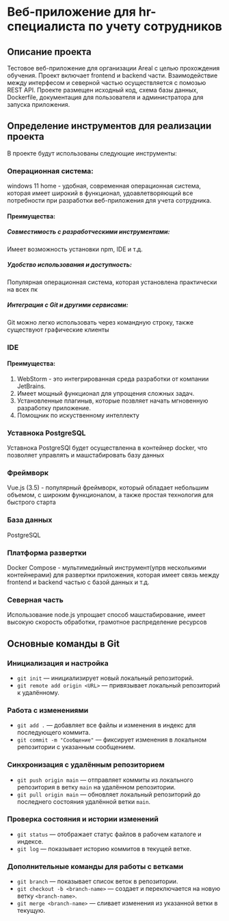 # Веб-приложение для hr-специалиста по учету сотрудников

## Описание проекта

Тестовое веб-приложение для организации Areal с целью прохождения обучения.
Проект включает frontend и backend части.
Взаимодействие между интерфесом и северной частью осуществляется с помозью REST API.
Проекте размещен исходный код, схема базы данных, Dockerfile, документация для пользователя и администратора для запуска приложения.

## Определение инструментов для реализации проекта

В проекте будут использованы следующие инструменты:

### Операционная система:

windows 11 home - удобная, современная операционная система, которая имеет широкий в функционал, удоавлетворяющий все потребности при разработки веб-приложения для учета сотрудника.

#### Преимущества:

##### Совместимость с разработческими инструментами:

Имеет возможность установки npm, IDE и т.д.

##### Удобство использования и доступность:

Популярная операционная система, которая установлена практически на всех пк

##### Интеграция с Git и другими сервисами:

Git можно легко использовать через командную строку, также существуют графические клиенты

### IDE

#### Преимущества:

1. WebStorm - это интегрированная среда разработки от компании JetBrains.
2. Имеет мощный функционал для упрощения сложных задач.
3. Установленные плагиныв, которые позвляет начать мгновенную разработку приложение.
4. Помощник по искуственному интеллекту

### Уставнока PostgreSQL

Уставнока PostgreSQl будет осуществленна в контейнер docker, что позволяет управлять и машстабировать базу данных

### Фреймворк

Vue.js (3.5) - популярный фреймворк, который обладает небольшим объемом, с широким функционалом, а также простая технология для быстрого старта

### База данных

PostgreSQL

### Платформа развертки

Docker Compose - мультимедийный инструмент(упрв несколькими контейнерами) для развертки приложения, которая имеет связь между frontend и backend частью c базой данных и т.д.

### Северная часть

Использование node.js упрощает способ машстабирование, имеет высокую скорость обработки, грамотное распределение ресурсов

## Основные команды в Git

### Инициализация и настройка

- `git init` — инициализирует новый локальный репозиторий.
- `git remote add origin <URL>` — привязывает локальный репозиторий к удалённому.

### Работа с изменениями

- `git add .` — добавляет все файлы и изменения в индекс для последующего коммита.
- `git commit -m "Сообщение"` — фиксирует изменения в локальном репозитории с указанным сообщением.

### Синхронизация с удалённым репозиторием

- `git push origin main` — отправляет коммиты из локального репозитория в ветку `main` на удалённом репозитории.
- `git pull origin main` — обновляет локальный репозиторий до последнего состояния удалённой ветки `main`.

### Проверка состояния и истории изменений

- `git status` — отображает статус файлов в рабочем каталоге и индексе.
- `git log` — показывает историю коммитов в текущей ветке.

### Дополнительные команды для работы с ветками

- `git branch` — показывает список веток в репозитории.
- `git checkout -b <branch-name>` — создает и переключается на новую ветку `<branch-name>`.
- `git merge <branch-name>` — сливает изменения из указанной ветки в текущую.
